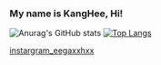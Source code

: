 ### My name is KangHee, Hi!

![Anurag's GitHub stats](https://github-readme-stats.vercel.app/api?username=LeeKangh22&theme=tokyonight&show_icons=true) [![Top Langs](https://github-readme-stats.vercel.app/api/top-langs/?username=LeeKangh22&layout=compact)](https://github.com/anuraghazra/github-readme-stats)

<a href="https://www.instagram.com/eegaxxhxx/">instargram_eegaxxhxx<a/>


